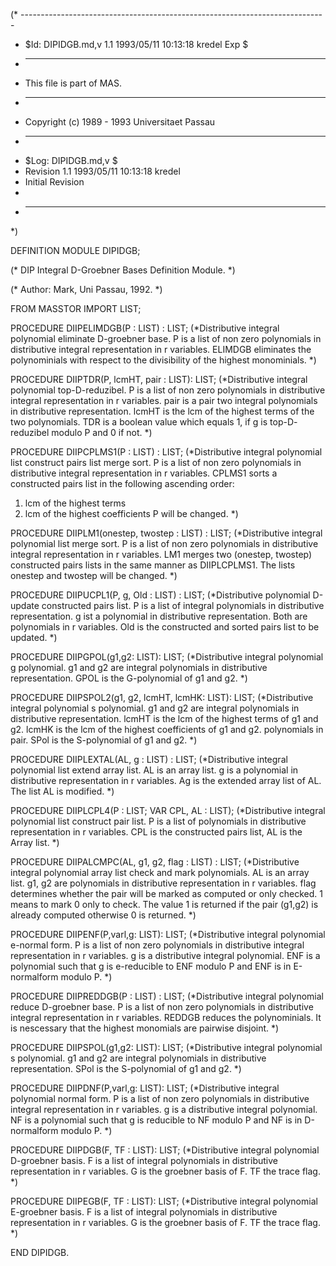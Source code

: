(* ----------------------------------------------------------------------------
 * $Id: DIPIDGB.md,v 1.1 1993/05/11 10:13:18 kredel Exp $
 * ----------------------------------------------------------------------------
 * This file is part of MAS.
 * ----------------------------------------------------------------------------
 * Copyright (c) 1989 - 1993 Universitaet Passau
 * ----------------------------------------------------------------------------
 * $Log: DIPIDGB.md,v $
 * Revision 1.1  1993/05/11  10:13:18  kredel
 * Initial Revision
 *
 * ----------------------------------------------------------------------------
 *)

DEFINITION MODULE DIPIDGB;

(* DIP Integral D-Groebner Bases Definition Module. *)


(* Author: Mark, Uni Passau, 1992. *)


FROM MASSTOR IMPORT LIST;


PROCEDURE DIIPELIMDGB(P : LIST) : LIST;
(*Distributive integral polynomial eliminate D-groebner base.
P is a list of non zero polynomials in distributive
integral representation in r variables.
ELIMDGB eliminates the polynominials with respect
to the divisibility of the highest monominials. *)


PROCEDURE DIIPTDR(P, lcmHT, pair : LIST): LIST;
(*Distributive integral polynomial top-D-reduzibel. P is a list
of non zero polynomials in distributive integral
representation in r variables.
pair is a pair two integral polynomials in
distributive representation.
lcmHT is the lcm of the highest terms of the two
polynomials.
TDR is a boolean value which equals 1, if g is top-D-
reduzibel modulo P and 0 if not. *)


PROCEDURE DIIPCPLMS1(P : LIST) : LIST;
(*Distributive integral polynomial list construct pairs list merge sort.
P is a list of non zero polynomials in distributive
integral representation in r variables.
CPLMS1 sorts a constructed pairs list in the
following ascending order:
1. lcm of the highest terms
2. lcm of the highest coefficients
P will be changed. *)


PROCEDURE DIIPLM1(onestep, twostep : LIST) : LIST;
(*Distributive integral polynomial list merge sort.
P is a list of non zero polynomials in distributive
integral representation in r variables.
LM1 merges two (onestep, twostep) constructed
pairs lists in the same manner as DIIPLCPLMS1.
The lists onestep and twostep will be changed. *)


PROCEDURE DIIPUCPL1(P, g, Old : LIST) : LIST;
(*Distributive polynomial D-update constructed pairs list.
P is a list of integral polynomials in distributive
representation. g ist a polynomial in distributive
representation. Both are polynomials in r variables.
Old is the constructed and sorted pairs
list to be updated. *)


PROCEDURE DIIPGPOL(g1,g2: LIST): LIST;
(*Distributive integral polynomial g polynomial. g1 and g2 are
integral polynomials in distributive representation. GPOL is
the G-polynomial of g1 and g2. *)


PROCEDURE DIIPSPOL2(g1, g2, lcmHT, lcmHK: LIST): LIST;
(*Distributive integral polynomial s polynomial. g1 and g2 are
integral polynomials in distributive representation.
lcmHT is the lcm of the highest terms of g1 and g2.
lcmHK is the lcm of the highest coefficients of g1 and g2.
polynomials in pair.
SPol is the S-polynomial of g1 and g2. *)


PROCEDURE DIIPLEXTAL(AL, g : LIST) : LIST;
(*Distributive integral polynomial list extend array list.
AL is an array list.
g is a polynomial in distributive representation
in r variables.
Ag is the extended array list of AL.
The list AL is modified. *)


PROCEDURE DIIPLCPL4(P : LIST; VAR CPL, AL : LIST);
(*Distributive integral polynomial list construct pair list.
P is a list of polynomials in distributive
representation in r variables.
CPL is the constructed pairs list, AL is the
Array list. *)


PROCEDURE DIIPALCMPC(AL, g1, g2, flag : LIST) : LIST;
(*Distributive integral polynomial array list check and mark polynomials.
AL is an array list. g1, g2 are polynomials in
distributive representation in r variables.
flag determines whether the pair will be
marked as computed or only checked. 1 means to
mark 0 only to check.
The value 1 is returned if the pair (g1,g2) is
already computed otherwise 0 is returned. *)


PROCEDURE DIIPENF(P,varl,g: LIST): LIST;
(*Distributive integral polynomial e-normal form. P is a list
of non zero polynomials in distributive integral
representation in r variables. g is a distributive
integral polynomial. ENF is a polynomial such that
g is e-reducible to ENF modulo P and ENF is in
E-normalform modulo P. *)


PROCEDURE DIIPREDDGB(P : LIST) : LIST;
(*Distributive integral polynomial reduce D-groebner base.
P is a list of non zero polynomials in distributive
integral representation in r variables.
REDDGB reduces the polynominials.
It is nescessary that the highest monomials are
pairwise disjoint. *)


PROCEDURE DIIPSPOL(g1,g2: LIST): LIST;
(*Distributive integral polynomial s polynomial. g1 and g2 are
integral polynomials in distributive representation.
SPol is the S-polynomial of g1 and g2. *)


PROCEDURE DIIPDNF(P,varl,g: LIST): LIST;
(*Distributive integral polynomial normal form. P is a list
of non zero polynomials in distributive integral
representation in r variables. g is a distributive
integral polynomial. NF is a polynomial such that
g is reducible to NF modulo P and NF is in
D-normalform modulo P. *)


PROCEDURE DIIPDGB(F, TF : LIST): LIST;
(*Distributive integral polynomial D-groebner basis. F is a
list of integral polynomials in distributive representation
in r variables. G is the groebner basis of F. TF the trace flag. *)


PROCEDURE DIIPEGB(F, TF : LIST): LIST;
(*Distributive integral polynomial E-groebner basis. F is a
list of integral polynomials in distributive representation
in r variables. G is the groebner basis of F. TF the trace flag. *)


END DIPIDGB.

